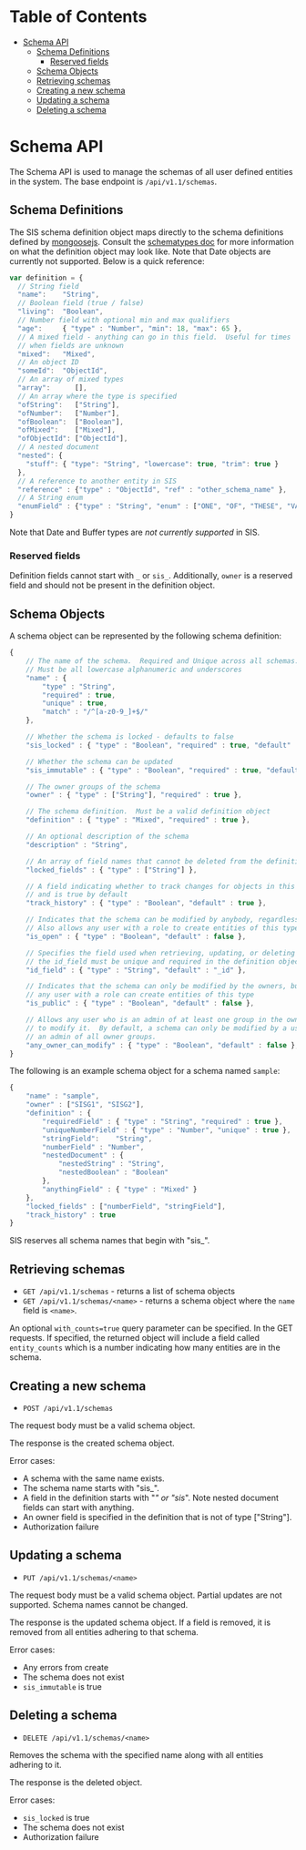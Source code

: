 Table of Contents
=================

- [Schema API](#schema-api)
    - [Schema Definitions](#schema-definitions)
        - [Reserved fields](#reserved-fields)
    - [Schema Objects](#schema-objects)
    - [Retrieving schemas](#retrieving-schemas)
    - [Creating a new schema](#creating-a-new-schema)
    - [Updating a schema](#updating-a-schema)
    - [Deleting a schema](#deleting-a-schema)

# Schema API

The Schema API is used to manage the schemas of all user defined entities in the system.  The base endpoint is `/api/v1.1/schemas`.

## Schema Definitions

The SIS schema definition object maps directly to the schema definitions defined by [mongoosejs](http://mongoosejs.com).  Consult the [schematypes doc](http://mongoosejs.com/docs/schematypes.html) for more information on what the definition object may look like.  Note that Date objects are currently not supported.  Below is a quick reference:

```javascript
var definition = {
  // String field
  "name":    "String",
  // Boolean field (true / false)
  "living":  "Boolean",
  // Number field with optional min and max qualifiers
  "age":     { "type" : "Number", "min": 18, "max": 65 },
  // A mixed field - anything can go in this field.  Useful for times
  // when fields are unknown
  "mixed":   "Mixed",
  // An object ID
  "someId":  "ObjectId",
  // An array of mixed types
  "array":      [],
  // An array where the type is specified
  "ofString":   ["String"],
  "ofNumber":   ["Number"],
  "ofBoolean":  ["Boolean"],
  "ofMixed":    ["Mixed"],
  "ofObjectId": ["ObjectId"],
  // A nested document
  "nested": {
    "stuff": { "type": "String", "lowercase": true, "trim": true }
  },
  // A reference to another entity in SIS
  "reference" : {"type" : "ObjectId", "ref" : "other_schema_name" },
  // A String enum
  "enumField" : {"type" : "String", "enum" : ["ONE", "OF", "THESE", "VALUES", "ONLY"]}
}
```

Note that Date and Buffer types are *not currently supported* in SIS.

### Reserved fields

Definition fields cannot start with `_` or `sis_`.  Additionally, `owner` is a
reserved field and should not be present in the definition object.

## Schema Objects

A schema object can be represented by the following schema definition:

```javascript
{
    // The name of the schema.  Required and Unique across all schemas.
    // Must be all lowercase alphanumeric and underscores
    "name" : {
        "type" : "String",
        "required" : true,
        "unique" : true,
        "match" : "/^[a-z0-9_]+$/"
    },

    // Whether the schema is locked - defaults to false
    "sis_locked" : { "type" : "Boolean", "required" : true, "default" : false },

    // Whether the schema can be updated
    "sis_immutable" : { "type" : "Boolean", "required" : true, "default" : false },

    // The owner groups of the schema
    "owner" : { "type" : ["String"], "required" : true },

    // The schema definition.  Must be a valid definition object
    "definition" : { "type" : "Mixed", "required" : true },

    // An optional description of the schema
    "description" : "String",

    // An array of field names that cannot be deleted from the definition
    "locked_fields" : { "type" : ["String"] },

    // A field indicating whether to track changes for objects in this schema
    // and is true by default
    "track_history" : { "type" : "Boolean", "default" : true },

    // Indicates that the schema can be modified by anybody, regardless of ownership status
    // Also allows any user with a role to create entities of this type
    "is_open" : { "type" : "Boolean", "default" : false },

    // Specifies the field used when retrieving, updating, or deleting an entity by id
    // the id_field must be unique and required in the definition object
    "id_field" : { "type" : "String", "default" : "_id" },

    // Indicates that the schema can only be modified by the owners, but that
    // any user with a role can create entities of this type
    "is_public" : { "type" : "Boolean", "default" : false },

    // Allows any user who is an admin of at least one group in the owner groups
    // to modify it.  By default, a schema can only be modified by a user who is
    // an admin of all owner groups.
    "any_owner_can_modify" : { "type" : "Boolean", "default" : false },
}
```

The following is an example schema object for a schema named `sample`:

```javascript
{
    "name" : "sample",
    "owner" : ["SISG1", "SISG2"],
    "definition" : {
        "requiredField" : { "type" : "String", "required" : true },
        "uniqueNumberField" : { "type" : "Number", "unique" : true },
        "stringField":    "String",
        "numberField" : "Number",
        "nestedDocument" : {
            "nestedString" : "String",
            "nestedBoolean" : "Boolean"
        },
        "anythingField" : { "type" : "Mixed" }
    },
    "locked_fields" : ["numberField", "stringField"],
    "track_history" : true
}
```

SIS reserves all schema names that begin with "sis_".

## Retrieving schemas

* `GET /api/v1.1/schemas` - returns a list of schema objects
* `GET /api/v1.1/schemas/<name>` - returns a schema object where the `name` field is `<name>`.

An optional `with_counts=true` query parameter can be specified.  In the GET requests.  If specified,
the returned object will include a field called `entity_counts` which is a number indicating how many
entities are in the schema.

## Creating a new schema

* `POST /api/v1.1/schemas`

The request body must be a valid schema object.

The response is the created schema object.

Error cases:

* A schema with the same name exists.
* The schema name starts with "sis_".
* A field in the definition starts with "_" or "sis_".  Note nested document fields can start with anything.
* An owner field is specified in the definition that is not of type ["String"].
* Authorization failure

## Updating a schema

* `PUT /api/v1.1/schemas/<name>`

The request body must be a valid schema object.  Partial updates are not supported.  Schema names cannot be changed.

The response is the updated schema object.  If a field is removed, it is removed from all entities adhering to that schema.

Error cases:

* Any errors from create
* The schema does not exist
* `sis_immutable` is true

## Deleting a schema

* `DELETE /api/v1.1/schemas/<name>`

Removes the schema with the specified name along with all entities adhering to it.

The response is the deleted object.

Error cases:

* `sis_locked` is true
* The schema does not exist
* Authorization failure
